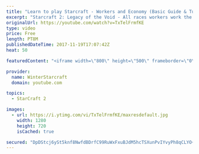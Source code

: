 ```yaml
---
title: "Learn to play Starcraft - Workers and Economy (Basic Guide & Tutorial)"
excerpt: "Starcraft 2: Legacy of the Void - All races workers work the same (mule notwithstanding!)  Wiki on mining: http://wiki.teamliquid.net/starcraft2/Mining_Minerals"
originalUrl: https://youtube.com/watch?v=TxTelFrmfKE
type: video
price: Free
length: PT8M
publishedDateTime: 2017-11-19T17:07:42Z
heat: 50

featuredContent: "<iframe width=\"800\" height=\"500\" frameborder=\"0\" src=\"https://www.youtube.com/embed/TxTelFrmfKE\" allow=\"accelerometer; autoplay; encrypted-media; gyroscope; picture-in-picture\" allowfullscreen></iframe>"

provider:
  name: WinterStarcraft
  domain: youtube.com

topics:
  - StarCraft 2

images:
  - url: https://i.ytimg.com/vi/TxTelFrmfKE/maxresdefault.jpg
    width: 1280
    height: 720
    isCached: true

secured: "DpDStcj6ySt5knf8NwfdBDrfC99RuWxFxuBJdM5hcTSXunPvIYvyPh8qCLYO+QlngumgbLXkNCLlJLu1JAPQQ2MZwzfOuPqTdOUR9aTsI+3dWl8moRG1JECr5RjqhdQxHeeyREEbR+CE9+UnBQNsCbyaJ1zcw9O20/mCFGpDpV1BWQ7DNpxwCMRyk+C5vDnXidwskXOrXqozGWKoeblHQcWA8iIMENksl5DnaEMOyvC4mx1v37/3vpJ8RP1PwG5sDZhFPJzkBi0psalS3ZgwfBGwsKfygAT8rvAEJrF49C1L+V6+oMpq1EnJuejU1GUexSjvlv7gOVMSrs8pprkJGfoYANriPDYhgfTRx4dqYQZ4ZcDL7hxp5V3iClI7JssglBcOqoa8gAD8PldxwzB0v5EcHdokmuPZxWzpZpSsbS0=;QPJW2SA9o640Th240Y06yw=="
---
```


